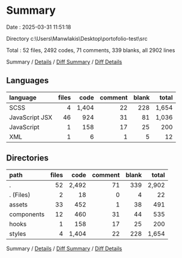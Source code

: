 # Summary

Date : 2025-03-31 11:51:18

Directory c:\\Users\\Manwlakis\\Desktop\\portofolio-test\\src

Total : 52 files,  2492 codes, 71 comments, 339 blanks, all 2902 lines

Summary / [Details](details.md) / [Diff Summary](diff.md) / [Diff Details](diff-details.md)

## Languages
| language | files | code | comment | blank | total |
| :--- | ---: | ---: | ---: | ---: | ---: |
| SCSS | 4 | 1,404 | 22 | 228 | 1,654 |
| JavaScript JSX | 46 | 924 | 31 | 81 | 1,036 |
| JavaScript | 1 | 158 | 17 | 25 | 200 |
| XML | 1 | 6 | 1 | 5 | 12 |

## Directories
| path | files | code | comment | blank | total |
| :--- | ---: | ---: | ---: | ---: | ---: |
| . | 52 | 2,492 | 71 | 339 | 2,902 |
| . (Files) | 2 | 18 | 0 | 4 | 22 |
| assets | 33 | 452 | 1 | 38 | 491 |
| components | 12 | 460 | 31 | 44 | 535 |
| hooks | 1 | 158 | 17 | 25 | 200 |
| styles | 4 | 1,404 | 22 | 228 | 1,654 |

Summary / [Details](details.md) / [Diff Summary](diff.md) / [Diff Details](diff-details.md)